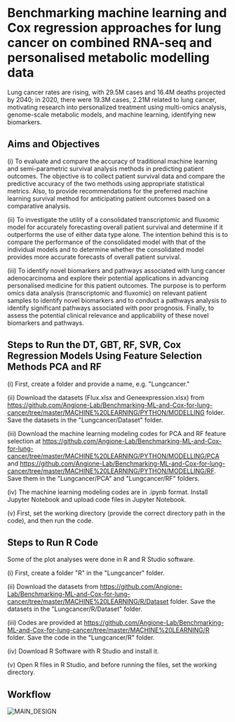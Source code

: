 # Benchmarking machine learning and Cox regression approaches for lung cancer on combined RNA-seq and personalised metabolic modelling data
Lung cancer rates are rising, with 29.5M cases and 16.4M deaths projected by 2040; in 2020, there were 19.3M cases, 2.21M related to lung cancer, motivating research into personalized treatment using multi-omics analysis, genome-scale metabolic models, and machine learning, identifying new biomarkers.

## Aims and Objectives
(i) To evaluate and compare the accuracy of traditional machine learning and semi-parametric survival analysis methods in predicting patient outcomes. The objective is to collect patient survival data and compare the predictive accuracy of the two methods using appropriate statistical metrics. Also, to provide recommendations for the preferred machine learning survival method for anticipating patient outcomes based on a comparative analysis.

(ii) To investigate the utility of a consolidated transcriptomic and fluxomic model for accurately forecasting overall patient survival and determine if it outperforms the use of either data type alone. The intention behind this is to compare the performance of the consolidated model with that of the individual models and to determine whether the consolidated model provides more accurate forecasts of overall patient survival.

(iii) To identify novel biomarkers and pathways associated with lung cancer adenocarcinoma and explore their potential applications in advancing personalised medicine for this patient outcomes. The purpose is to perform omics data analysis (transcriptomic and fluxomic) on relevant patient samples to identify novel biomarkers and to conduct a pathways analysis to identify significant pathways associated with poor prognosis. Finally, to assess the potential clinical relevance and applicability of these novel biomarkers and pathways.

## Steps to Run the DT, GBT, RF, SVR, Cox Regression Models Using Feature Selection Methods PCA and RF
(i) First, create a folder and provide a name, e.g. "Lungcancer."

(ii) Download the datasets (Flux.xlsx and Geneexpression.xlsx) from https://github.com/Angione-Lab/Benchmarking-ML-and-Cox-for-lung-cancer/tree/master/MACHINE%20LEARNING/PYTHON/MODELLING
 folder. Save the datasets in the "Lungcancer/Dataset" folder.

(iii) Download the machine learning modeling codes for PCA and RF feature selection at https://github.com/Angione-Lab/Benchmarking-ML-and-Cox-for-lung-cancer/tree/master/MACHINE%20LEARNING/PYTHON/MODELLING/PCA
 and https://github.com/Angione-Lab/Benchmarking-ML-and-Cox-for-lung-cancer/tree/master/MACHINE%20LEARNING/PYTHON/MODELLING/RF. Save them in the "Lungcancer/PCA" and "Lungcancer/RF" folders.

(iv) The machine learning modeling codes are in .ipynb format. Install Jupyter Notebook and upload code files in Jupyter Notebook.

(v) First, set the working directory (provide the correct directory path in the code), and then run the code.

## Steps to Run R Code
Some of the plot analyses were done in R and R Studio software.

(i) First, create a folder "R" in the "Lungcancer" folder.

(ii) Download the datasets from https://github.com/Angione-Lab/Benchmarking-ML-and-Cox-for-lung-cancer/tree/master/MACHINE%20LEARNING/R/Dataset
 folder. Save the datasets in the "Lungcancer/R/Dataset" folder.

(iii) Codes are provided at https://github.com/Angione-Lab/Benchmarking-ML-and-Cox-for-lung-cancer/tree/master/MACHINE%20LEARNING/R folder. Save the code in the "Lungcancer/R" folder.

(iv) Download R Software with R Studio and install it.

(v) Open R files in R Studio, and before running the files, set the working directory.

## Workflow
![MAIN_DESIGN](https://github.com/Angione-Lab/Benchmarking-ML-and-Cox-for-lung-cancer/assets/78509712/1068c4b7-be64-4732-8697-0a53e6d8e60e)
